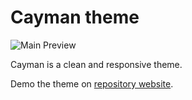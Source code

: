 # Cayman theme

![Main Preview](https://raw.githubusercontent.com/hendraanggrian/cayman-theme/images/preview.png)

Cayman is a clean and responsive theme.

Demo the theme on [repository website](http://hendraanggrian.com/cayman-theme/).
